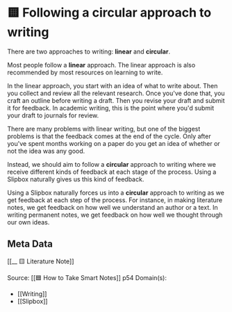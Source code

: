 # 🟨 Following a circular approach to writing

There are two approaches to writing: **linear** and **circular**.

Most people follow a **linear** approach. The linear approach is also recommended by most resources on learning to write.

In the linear approach, you start with an idea of what to write about. Then you collect and review all the relevant research. Once you've done that, you craft an outline before writing a draft. Then you revise your draft and submit it for feedback. In academic writing, this is the point where you'd submit your draft to journals for review.

There are many problems with linear writing, but one of the biggest problems is that the feedback comes at the end of the cycle. Only after you've spent months working on a paper do you get an idea of whether or not the idea was any good.

Instead, we should aim to follow a **circular** approach to writing where we receive different kinds of feedback at each stage of the process. Using a Slipbox naturally gives us this kind of feedback.

Using a Slipbox naturally forces us into a **circular** approach to writing as we get feedback at each step of the process. For instance, in making literature notes, we get feedback on how well we understand an author or a text. In writing permanent notes, we get feedback on how well we thought through our own ideas. 


## Meta Data
[[__ 🟨 Literature Note]]

Source: [[🟦 How to Take Smart Notes]] p54
Domain(s):
- [[Writing]]
- [[Slipbox]]
